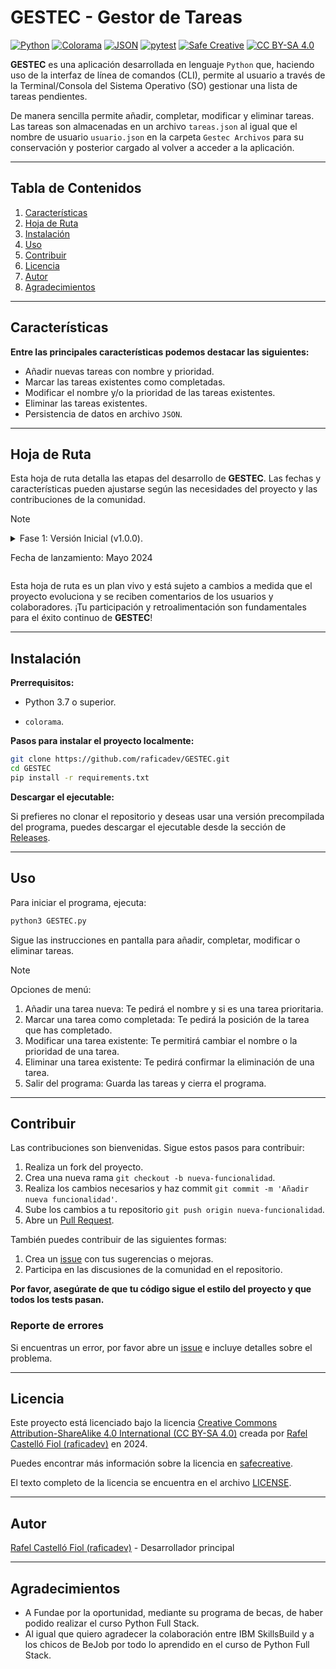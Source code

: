 # GESTEC - Gestor de Tareas

[![Python](https://img.shields.io/badge/Python-3.7%2B-blue.svg)](https://www.python.org/)
[![Colorama](https://img.shields.io/badge/Colorama-0.4.4-green.svg)](https://pypi.org/project/colorama/)
[![JSON](https://img.shields.io/badge/JSON-Data%20Format-0c8ec5.svg)](https://www.json.org/json-en.html)
[![pytest](https://img.shields.io/badge/pytest-framework-yellow.svg)](https://docs.pytest.org/en/stable/)
[![Safe Creative](https://img.shields.io/badge/Safe%20Creative-Registro%20de%20Derechos-orange.svg)](https://www.safecreative.org/)
[![CC BY-SA 4.0](https://img.shields.io/badge/CC%20BY--SA%204.0-Licencia-blue.svg)](https://creativecommons.org/licenses/by-sa/4.0/)


**GESTEC** es una aplicación desarrollada en lenguaje `Python` que, haciendo uso de la interfaz de línea de comandos (CLI), permite al usuario a través de la Terminal/Consola del Sistema Operativo (SO) gestionar una lista de tareas pendientes. 

De manera sencilla permite añadir, completar, modificar y eliminar tareas. Las tareas son almacenadas en un archivo `tareas.json` al igual que el nombre de usuario `usuario.json` en la carpeta `Gestec Archivos` para su conservación y posterior cargado al volver a acceder a la aplicación.

---
## Tabla de Contenidos
1. [Características](#características)
2. [Hoja de Ruta](#hoja-de-ruta)
3. [Instalación](#instalación)
4. [Uso](#uso)
5. [Contribuir](#contribuir)
6. [Licencia](#licencia)
7. [Autor](#autor)
8. [Agradecimientos](#agradecimientos)
   
---
## Características
**Entre las principales características podemos destacar las siguientes:**
- Añadir nuevas tareas con nombre y prioridad.
- Marcar las tareas existentes como completadas.
- Modificar el nombre y/o la prioridad de las tareas existentes.
- Eliminar las tareas existentes.
- Persistencia de datos en archivo `JSON`.

---
## Hoja de Ruta
Esta hoja de ruta detalla las etapas del desarrollo de **GESTEC**. Las fechas y características pueden ajustarse según las necesidades del proyecto y las contribuciones de la comunidad.

> [!NOTE]
> <details>
> <summary>Fase 1: Versión Inicial (v1.0.0). 
> 
> Fecha de lanzamiento: Mayo 2024</summary>
> - Gestión básica de tareas:
> - [x] Añadir tareas con nombre y prioridad.
> - [x] Marcar tareas como completadas.
> - [x] Modificar nombre y/o prioridad de tareas existentes.
> - [x] Eliminar tareas.
> - Persistencia de datos:
> - [x] Guardar y cargar tareas desde un archivo.
> - [x] Establecer nombre de usuario y recordarlo.
> - Interfaz de usuario en la terminal:
> - [x] Menú de opciones intuitivo.
> - [x] Mensajes interactivos con el usuario.
> - [x] Uso de `colorama` para resaltar texto.
</details>
  
Esta hoja de ruta es un plan vivo y está sujeto a cambios a medida que el proyecto evoluciona y se reciben comentarios de los usuarios y colaboradores. ¡Tu participación y retroalimentación son fundamentales para el éxito continuo de **GESTEC**!

---
## Instalación
**Prerrequisitos:**
- Python 3.7 o superior.

- `colorama`.
  
**Pasos para instalar el proyecto localmente:**
```bash
git clone https://github.com/raficadev/GESTEC.git
cd GESTEC
pip install -r requirements.txt
```

**Descargar el ejecutable:**

Si prefieres no clonar el repositorio y deseas usar una versión precompilada del programa, puedes descargar el ejecutable desde la sección de [Releases](https://github.com/raficadev/GESTEC/releases).
    
---
## Uso
Para iniciar el programa, ejecuta:
```bash
python3 GESTEC.py
```
Sigue las instrucciones en pantalla para añadir, completar, modificar o eliminar tareas.
> [!NOTE]
> Opciones de menú:
> 1. Añadir una tarea nueva: Te pedirá el nombre y si es una tarea prioritaria.
> 2. Marcar una tarea como completada: Te pedirá la posición de la tarea que has completado.
> 3. Modificar una tarea existente: Te permitirá cambiar el nombre o la prioridad de una tarea.
> 4. Eliminar una tarea existente: Te pedirá confirmar la eliminación de una tarea.
> 5. Salir del programa: Guarda las tareas y cierra el programa.

---
## Contribuir
Las contribuciones son bienvenidas. Sigue estos pasos para contribuir:
1. Realiza un fork del proyecto.
2. Crea una nueva rama `git checkout -b nueva-funcionalidad`.
3. Realiza los cambios necesarios y haz commit `git commit -m 'Añadir nueva funcionalidad'`.
4. Sube los cambios a tu repositorio `git push origin nueva-funcionalidad`.
5. Abre un [Pull Request](https://github.com/raficadev/GESTEC/pulls).

También puedes contribuir de las siguientes formas:
1. Crea un [issue](https://github.com/raficadev/GESTEC/issues) con tus sugerencias o mejoras.
2. Participa en las discusiones de la comunidad en el repositorio.
   
**Por favor, asegúrate de que tu código sigue el estilo del proyecto y que todos los tests pasan.**

### Reporte de errores
Si encuentras un error, por favor abre un [issue](https://github.com/raficadev/GESTEC/issues) e incluye detalles sobre el problema.

---
## Licencia
Este proyecto está licenciado bajo la licencia [Creative Commons Attribution-ShareAlike 4.0 International (CC BY-SA 4.0)](https://creativecommons.org/licenses/by-sa/4.0/) creada por [Rafel Castelló Fiol (raficadev)](https://github.com/raficadev) en 2024. 

Puedes encontrar más información sobre la licencia en [safecreative](https://www.safecreative.org/work/2405097929940-gestec).

El texto completo de la licencia se encuentra en el archivo [LICENSE](LICENSE).
    
---
## Autor
[Rafel Castelló Fiol (raficadev)](https://github.com/raficadev) - Desarrollador principal

---
## Agradecimientos
- A Fundae por la oportunidad, mediante su programa de becas, de haber podido realizar el curso Python Full Stack.
- Al igual que quiero agradecer la colaboración entre IBM SkillsBuild y a los chicos de BeJob por todo lo aprendido en el curso de Python Full Stack.
